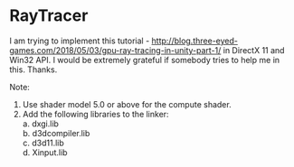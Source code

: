 # RayTracer
I am trying to implement this tutorial - http://blog.three-eyed-games.com/2018/05/03/gpu-ray-tracing-in-unity-part-1/ in DirectX 11 and Win32 API.
I would be extremely grateful if somebody tries to help me in this. Thanks.

Note:
1. Use shader model 5.0 or above for the compute shader.
2. Add the following libraries to the linker:<br />
    a. dxgi.lib<br />
    b. d3dcompiler.lib<br />
    c. d3d11.lib<br />
    d. Xinput.lib<br />
